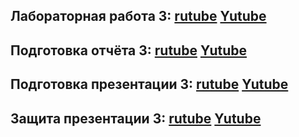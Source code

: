 ## Лабораторная работа 3: [rutube](https://rutube.ru/video/cfb566a6d616e9ab3a0769d233188586/) [Yutube](https://youtu.be/uMbpudUD3_o)
## Подготовка отчёта 3:  [rutube](https://rutube.ru/video/cfb566a6d616e9ab3a0769d233188586/) [Yutube](https://youtu.be/uMbpudUD3_o)
## Подготовка презентации 3:  [rutube](https://rutube.ru/video/cfb566a6d616e9ab3a0769d233188586/) [Yutube](https://youtu.be/uMbpudUD3_o)
## Защита презентации 3:  [rutube](https://rutube.ru/video/cfb566a6d616e9ab3a0769d233188586/) [Yutube](https://youtu.be/uMbpudUD3_o)